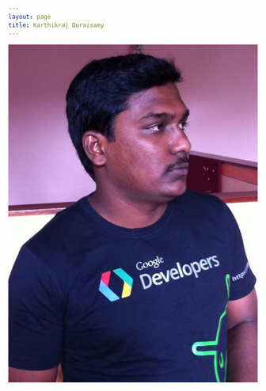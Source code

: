```yaml
---
layout: page
title: Karthikraj Duraisamy
---
```


<!--<script type="text/javascript" src="http://code.jquery.com/jquery-2.1.0.min.js"></script>-->
<!--<script type="text/javascript" src="http://www.parsecdn.com/js/parse-1.2.18.min.js"></script>-->
<!--<script type="text/javascript" src="script.js"></script>-->
![Alt text](/about/kartik_profile_pic.jpg)
<!--<link rel="shortcut icon" href="/about/kartik_profile_pic.jpg">
<title>Karthikraj Duraisamy</title>

<body bgcolor = "#75a897">
<div class="profile_kartik"></div>

<div class="hero-unit">
  <center><h1 class="name_kartik">Karthikraj Duraisamy</h1></center>
  <div class="social_kartik">
    <a href="mailto:raj.karthik777@gmail.com"><img src="/about/email_icon.png"></a>
    <a id="facebookButton" target="_blank" href="https://www.facebook.com/info.karthikraj"><img src="/about/facebook_icon.png"></a>
    <a target="_blank" href="https://www.linkedin.com/profile/view?id=121374857"><img src="/about/linkedin_icon.png"></a>
    <a target="_blank" href="https://twitter.com/twit2karthikraj"><img src="/about/twitter_icon.png"></a>
  </div>



<center><p class="social_kartik_p"> First do it, then do it right, then do it better. This is what i keep following while coding or learning. 
</br>
</br>Nothing is innovated in the world as we had found everything available.
</br>
</br>
While learning new things it is important to have a deep study, but much important is to get out there and *do*.
</br>
</br>
</p></center>

</div>

<style type="text/css">
.profile_kartik {
  top: 50px;
  width: 200px;
  height: 200px;
  position: absolute;
  left: 50%;
  margin-left: -130px;
  background-image: url('kartik_profile_pic.jpg');
  background-size: cover;
  display: block;
  border-radius: 100px;
  -webkit-border-radius: 100px;
  -moz-border-radius: 100px;
  border-radius: 99em;
  border: 5px solid #eee;
  box-shadow: 0 3px 2px rgba(0, 0, 0, 0.3);
}

.name_kartik{
  font-family: "Roboto",Roboto;
margin-top: 270px;
margin-left: -5%;
font-size: 40px;
color: white;
}

.p_kartik{
  font-family: "Roboto",Roboto;
margin-top: 10px;
margin-left: -5%;
font-size: 25px;
color: white;
}

.social_kartik{
  font-family: "Roboto",Roboto;
margin-top: 10px;
margin-left: 40%;
font-size: 25px;
color: white;
}

.social_kartik_p{
  font-family: "Roboto",Roboto;
margin-top: 10px;
margin-left: 5%;
font-size: 25px;
color: white;
}

</style>

</body>
-->
